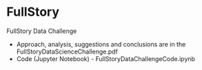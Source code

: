 # FullStory
FullStory Data Challenge

- Approach, analysis, suggestions and conclusions are in the FullStoryDataScienceChallenge.pdf
- Code (Jupyter Notebook) - FullStoryDataChallengeCode.ipynb
